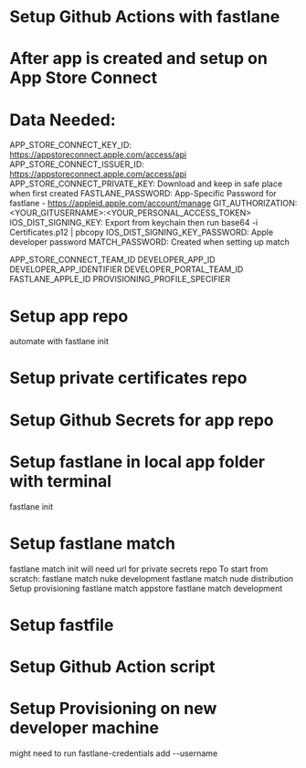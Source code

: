 # Setup Github Actions with fastlane

# After app is created and setup on App Store Connect

# Data Needed:
APP_STORE_CONNECT_KEY_ID: https://appstoreconnect.apple.com/access/api
APP_STORE_CONNECT_ISSUER_ID: https://appstoreconnect.apple.com/access/api
APP_STORE_CONNECT_PRIVATE_KEY: Download and keep in safe place when first created
FASTLANE_PASSWORD: App-Specific Password for fastlane - https://appleid.apple.com/account/manage
GIT_AUTHORIZATION: <YOUR_GITUSERNAME>:<YOUR_PERSONAL_ACCESS_TOKEN>
IOS_DIST_SIGNING_KEY: Export from keychain then run  base64 -i Certificates.p12 | pbcopy
IOS_DIST_SIGNING_KEY_PASSWORD: Apple developer password 
MATCH_PASSWORD: Created when setting up match


APP_STORE_CONNECT_TEAM_ID
DEVELOPER_APP_ID
DEVELOPER_APP_IDENTIFIER
DEVELOPER_PORTAL_TEAM_ID
FASTLANE_APPLE_ID
PROVISIONING_PROFILE_SPECIFIER




# Setup app repo
  automate with fastlane init


# Setup private certificates repo


# Setup Github Secrets for app repo


# Setup fastlane in local app folder with terminal
  fastlane init


# Setup fastlane match
  fastlane match init
    will need url for private secrets repo
  To start from scratch:
    fastlane match nuke development
    fastlane match nude distribution
  Setup provisioning
    fastlane match appstore
    fastlane match development


# Setup fastfile


# Setup Github Action script


# Setup Provisioning on new developer machine

might need to run fastlane-credentials add --username
